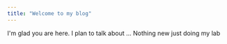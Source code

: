 ```yaml
---
title: "Welcome to my blog"
---
```


I'm glad you are here. I plan to talk about ...
Nothing new just doing my lab
